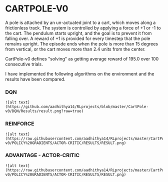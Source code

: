 # CARTPOLE-V0

A pole is attached by an un-actuated joint to a cart, which moves along a frictionless track. The system is controlled by applying a force of +1 or -1 to the cart. The pendulum starts upright, and the goal is to prevent it from falling over. A reward of +1 is provided for every timestep that the pole remains upright. The episode ends when the pole is more than 15 degrees from vertical, or the cart moves more than 2.4 units from the center.

CartPole-v0 defines "solving" as getting average reward of 195.0 over 100 consecutive trials.

I have implemented the following algorithms on the environment  and the results have been compared.

### DQN 

```
![alt text] (https://github.com/aadhithya14/RLprojects/blob/master/CartPole-v0/DQN/Results/result.png?raw=true)
```

### REINFORCE 

```
![alt text] (https://raw.githubusercontent.com/aadhithya14/RLprojects/master/CartPole-v0/POLICY%20GRADIENTS/ACTOR-CRITIC/RESULTS/RESULT.png)
```

### ADVANTAGE - ACTOR-CRITIC

```
![alt text] (https://raw.githubusercontent.com/aadhithya14/RLprojects/master/CartPole-v0/POLICY%20GRADIENTS/ACTOR-CRITIC/RESULTS/RESULT.png)
```
